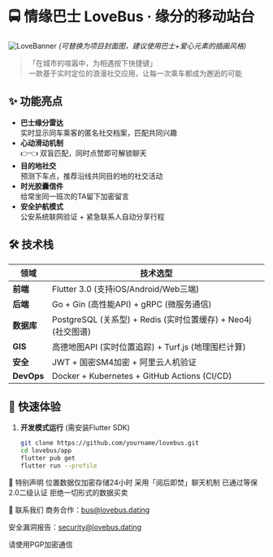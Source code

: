 # 🚍 情缘巴士 LoveBus · 缘分的移动站台

![LoveBanner](https://user-images.githubusercontent.com/xxx/xxx.png) 
*(可替换为项目封面图，建议使用巴士+爱心元素的插画风格)*

> 「在城市的喧嚣中，为相遇按下快捷键」  
> 一款基于实时定位的浪漫社交应用，让每一次乘车都成为邂逅的可能

## ✨ 功能亮点
- **巴士缘分雷达**  
  实时显示同车乘客的匿名社交档案，匹配共同兴趣
- **心动滑动机制**  
  👉👈 双盲匹配，同时点赞即可解锁聊天
- **目的地社交**  
  预测下车点，推荐沿线共同目的地的社交活动
- **时光胶囊信件**  
  给常坐同一班次的TA留下加密留言
- **安全护航模式**  
  公安系统联网验证 + 紧急联系人自动分享行程

## 🛠️ 技术栈
| 领域        | 技术选型                                                                 |
|-------------|--------------------------------------------------------------------------|
| **前端**    | Flutter 3.0 (支持iOS/Android/Web三端)                                    |
| **后端**    | Go + Gin (高性能API) + gRPC (微服务通信)                                 |
| **数据库**  | PostgreSQL (关系型) + Redis (实时位置缓存) + Neo4j (社交图谱)            |
| **GIS**     | 高德地图API (实时位置追踪) + Turf.js (地理围栏计算)                      |
| **安全**    | JWT + 国密SM4加密 + 阿里云人机验证                                       |
| **DevOps**  | Docker + Kubernetes + GitHub Actions (CI/CD)                             |

## 🚀 快速体验
1. **开发模式运行** (需安装Flutter SDK)
   ```bash
   git clone https://github.com/yourname/lovebus.git
   cd lovebus/app
   flutter pub get
   flutter run --profile
📜 特别声明
位置数据仅加密存储24小时
采用「阅后即焚」聊天机制
已通过等保2.0二级认证
拒绝一切形式的数据买卖


💌 联系我们
商务合作：bus@lovebus.dating

安全漏洞报告：security@lovebus.dating

请使用PGP加密通信
